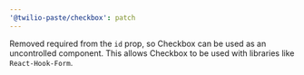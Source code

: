 ```yaml
---
'@twilio-paste/checkbox': patch
---
```


Removed required from the `id` prop, so Checkbox can be used as an uncontrolled component. This allows Checkbox to be used with libraries like `React-Hook-Form`.
